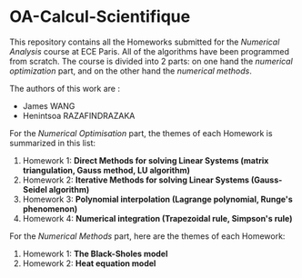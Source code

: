 # OA-Calcul-Scientifique


This repository contains all the Homeworks submitted for the *Numerical Analysis* course at ECE Paris. All of the algorithms have been programmed from scratch. The course is divided into 2 parts: on one hand the *numerical optimization* part, and on the other hand the *numerical methods*.

The authors of this work are :

- James WANG
- Henintsoa RAZAFINDRAZAKA



For the *Numerical Optimisation* part, the themes of each Homework is summarized in this list:

1. Homework 1: **Direct Methods for solving Linear Systems (matrix triangulation, Gauss method, LU algorithm)**
2. Homework 2: **Iterative Methods for solving Linear Systems (Gauss-Seidel algorithm)**
3. Homework 3: **Polynomial interpolation (Lagrange polynomial, Runge's phenomenon)**
4. Homework 4: **Numerical integration (Trapezoidal rule, Simpson's rule)**



For the *Numerical Methods* part, here are the themes of each Homework:

1. Homework 1: **The Black-Sholes model**
2. Homework 2: **Heat equation model**
